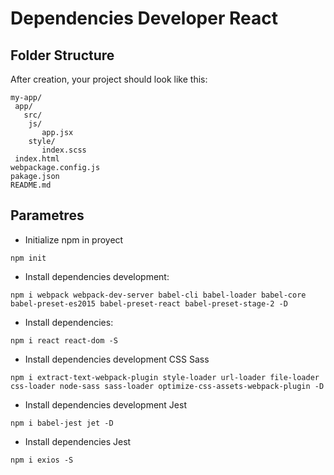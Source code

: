 # Dependencies Developer React

## Folder Structure

After creation, your project should look like this:

```
my-app/
 app/
   src/
    js/
       app.jsx
    style/
       index.scss
 index.html
webpackage.config.js
pakage.json
README.md
```
## Parametres 
* Initialize npm in proyect
```
npm init
```

* Install dependencies development:

```
npm i webpack webpack-dev-server babel-cli babel-loader babel-core babel-preset-es2015 babel-preset-react babel-preset-stage-2 -D
```

* Install dependencies: 

```
npm i react react-dom -S
```
* Install dependencies development CSS Sass

```
npm i extract-text-webpack-plugin style-loader url-loader file-loader css-loader node-sass sass-loader optimize-css-assets-webpack-plugin -D
```

* Install dependencies development Jest 
```
npm i babel-jest jet -D
``` 
* Install dependencies Jest 
```
npm i exios -S
``` 
